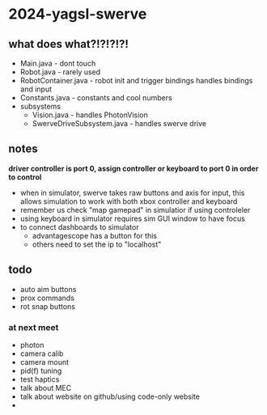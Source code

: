 # 2024-yagsl-swerve

## what does what?!?!?!?!

- Main.java - dont touch
- Robot.java - rarely used
- RobotContainer.java - robot init and trigger bindings
handles bindings and input
- Constants.java - constants and cool numbers
- subsystems
    - Vision.java - handles PhotonVision
    - SwerveDriveSubsystem.java - handles swerve drive

## notes

**driver controller is port 0, assign controller or keyboard to port 0 in order to control**

 - when in simulator, swerve takes raw buttons and axis for input, this allows simulation to work with both xbox controller and keyboard
 - remember us check "map gamepad" in simulatior if using controleler
 - using keyboard in simulator requires sim GUI window to have focus
 - to connect dashboards to simulator
    - advantagescope has a button for this
    - others need to set the ip to "localhost"


## todo
 - auto aim buttons
 - prox commands
 - rot snap buttons
 
 ### at next meet
 - photon
 - camera calib
 - camera mount
 - pid(f) tuning
 - test haptics
 - talk about MEC
 - talk about website on github/using code-only website
 - 